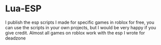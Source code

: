 # Lua-ESP
I publish the esp scripts I made for specific games in roblox for free, you can use the scripts in your own projects, but I would be very happy if you give credit.
Almost all games on roblox work with the esp I wrote for deadzone
